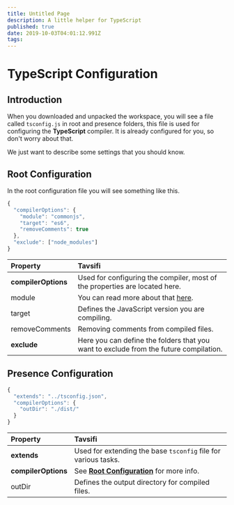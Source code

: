 ```yaml
---
title: Untitled Page
description: A little helper for TypeScript
published: true
date: 2019-10-03T04:01:12.991Z
tags:
---
```


# TypeScript Configuration

## Introduction

When you downloaded and unpacked the workspace, you will see a file called `tsconfig.js` in root and presence folders, this file is used for configuring the **TypeScript** compiler. It is already configured for you, so don't worry about that.

We just want to describe some settings that you should know.

## Root Configuration

In the root configuration file you will see something like this.

```javascript
{
  "compilerOptions": {
    "module": "commonjs",
    "target": "es6",
    "removeComments": true
  },
  "exclude": ["node_modules"]
}
```

| Property            | Tavsifi                                                                                         |
|:------------------- |:----------------------------------------------------------------------------------------------- |
| **compilerOptions** | Used for configuring the compiler, most of the properties are located here.                     |
| module              | You can read more about that [here](https://www.typescriptlang.org/docs/handbook/modules.html). |
| target              | Defines the JavaScript version you are compiling.                                               |
| removeComments      | Removing comments from compiled files.                                                          |
| **exclude**         | Here you can define the folders that you want to exclude from the future compilation.           |

## Presence Configuration

```javascript
{
  "extends": "../tsconfig.json",
  "compilerOptions": {
    "outDir": "./dist/"
  }
}
```

| Property            | Tavsifi                                                                                |
|:------------------- |:-------------------------------------------------------------------------------------- |
| **extends**         | Used for extending the base `tsconfig` file for various tasks.                         |
| **compilerOptions** | See [**Root Configuration**](/dev/presence/tsconfig#root-configuration) for more info. |
| outDir              | Defines the output directory for compiled files.                                       |
